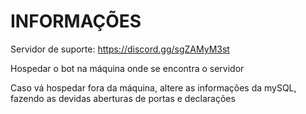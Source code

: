 # INFORMAÇÕES
Servidor de suporte: https://discord.gg/sgZAMyM3st

Hospedar o bot na máquina onde se encontra o servidor

Caso vá hospedar fora da máquina, altere as informações da mySQL, fazendo as devidas aberturas de portas e declarações
